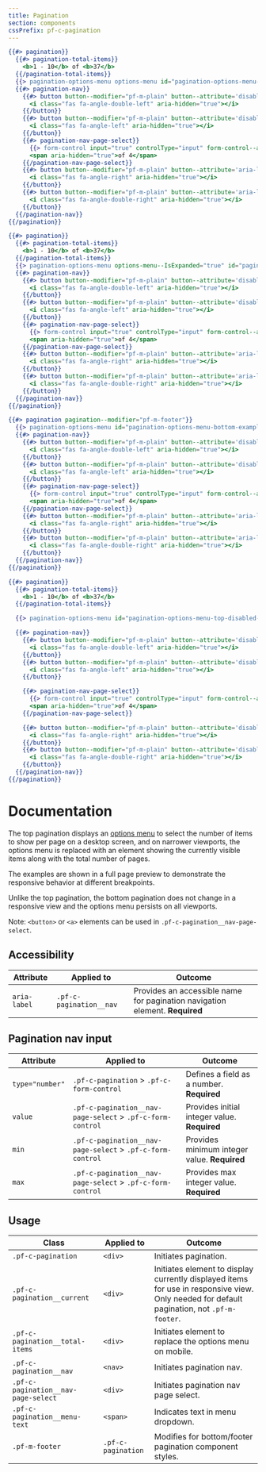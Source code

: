 ```yaml
---
title: Pagination
section: components
cssPrefix: pf-c-pagination
---
```


```hbs title=Pagination-top
{{#> pagination}}
  {{#> pagination-total-items}}
    <b>1 - 10</b> of <b>37</b>
  {{/pagination-total-items}}
  {{> pagination-options-menu options-menu id="pagination-options-menu-top-example"  options-menu--IsText="true"}}
  {{#> pagination-nav}}
    {{#> button button--modifier="pf-m-plain" button--attribute='disabled aria-label="Go to first page"'}}
      <i class="fas fa-angle-double-left" aria-hidden="true"></i>
    {{/button}}
    {{#> button button--modifier="pf-m-plain" button--attribute='disabled aria-label="Go to previous page"'}}
      <i class="fas fa-angle-left" aria-hidden="true"></i>
    {{/button}}
    {{#> pagination-nav-page-select}}
      {{> form-control input="true" controlType="input" form-control--attribute='aria-label="Current page" type="number" min="1" max="4" value="1"'}}
      <span aria-hidden="true">of 4</span>
    {{/pagination-nav-page-select}}
    {{#> button button--modifier="pf-m-plain" button--attribute='aria-label="Go to next page"'}}
      <i class="fas fa-angle-right" aria-hidden="true"></i>
    {{/button}}
    {{#> button button--modifier="pf-m-plain" button--attribute='aria-label="Go to last page"'}}
      <i class="fas fa-angle-double-right" aria-hidden="true"></i>
    {{/button}}
  {{/pagination-nav}}
{{/pagination}}
```

```hbs title=Pagination-top-expanded
{{#> pagination}}
  {{#> pagination-total-items}}
    <b>1 - 10</b> of <b>37</b>
  {{/pagination-total-items}}
  {{> pagination-options-menu options-menu--IsExpanded="true" id="pagination-options-menu-top-expanded-example" options-menu--IsText="true"}}
  {{#> pagination-nav}}
    {{#> button button--modifier="pf-m-plain" button--attribute='disabled aria-label="Go to first page"'}}
      <i class="fas fa-angle-double-left" aria-hidden="true"></i>
    {{/button}}
    {{#> button button--modifier="pf-m-plain" button--attribute='disabled aria-label="Go to previous page"'}}
      <i class="fas fa-angle-left" aria-hidden="true"></i>
    {{/button}}
    {{#> pagination-nav-page-select}}
      {{> form-control input="true" controlType="input" form-control--attribute='aria-label="Current page" type="number" min="1" max="4" value="1"'}}
      <span aria-hidden="true">of 4</span>
    {{/pagination-nav-page-select}}
    {{#> button button--modifier="pf-m-plain" button--attribute='aria-label="Go to next page"'}}
      <i class="fas fa-angle-right" aria-hidden="true"></i>
    {{/button}}
    {{#> button button--modifier="pf-m-plain" button--attribute='aria-label="Go to last page"'}}
      <i class="fas fa-angle-double-right" aria-hidden="true"></i>
    {{/button}}
  {{/pagination-nav}}
{{/pagination}}
```

```hbs title=Pagination-bottom
{{#> pagination pagination--modifier="pf-m-footer"}}
  {{> pagination-options-menu id="pagination-options-menu-bottom-example" options-menu--IsText="true"}}
  {{#> pagination-nav}}
    {{#> button button--modifier="pf-m-plain" button--attribute='disabled aria-label="Go to first page"'}}
      <i class="fas fa-angle-double-left" aria-hidden="true"></i>
    {{/button}}
    {{#> button button--modifier="pf-m-plain" button--attribute='disabled aria-label="Go to previous page"'}}
      <i class="fas fa-angle-left" aria-hidden="true"></i>
    {{/button}}
    {{#> pagination-nav-page-select}}
      {{> form-control input="true" controlType="input" form-control--attribute='aria-label="Current page" type="number" min="1" max="4" value="1"'}}
      <span aria-hidden="true">of 4</span>
    {{/pagination-nav-page-select}}
    {{#> button button--modifier="pf-m-plain" button--attribute='aria-label="Go to next page"'}}
      <i class="fas fa-angle-right" aria-hidden="true"></i>
    {{/button}}
    {{#> button button--modifier="pf-m-plain" button--attribute='aria-label="Go to last page"'}}
      <i class="fas fa-angle-double-right" aria-hidden="true"></i>
    {{/button}}
  {{/pagination-nav}}
{{/pagination}}
```

```hbs title=Pagination-top-disabled
{{#> pagination}}
  {{#> pagination-total-items}}
    <b>1 - 10</b> of <b>37</b>
  {{/pagination-total-items}}

  {{> pagination-options-menu id="pagination-options-menu-top-disabled-example"  options-menu--IsText="true" options-menu-toggle--IsDisabled="true"}}

  {{#> pagination-nav}}
    {{#> button button--modifier="pf-m-plain" button--attribute='disabled aria-label="Go to first page" aria-disabled="true"'}}
      <i class="fas fa-angle-double-left" aria-hidden="true"></i>
    {{/button}}
    {{#> button button--modifier="pf-m-plain" button--attribute='disabled aria-label="Go to previous page" aria-disabled="true"'}}
      <i class="fas fa-angle-left" aria-hidden="true"></i>
    {{/button}}

    {{#> pagination-nav-page-select}}
      {{> form-control input="true" controlType="input" form-control--attribute='disabled aria-label="Current page" type="number" min="1" max="4" value="1"'}}
      <span aria-hidden="true">of 4</span>
    {{/pagination-nav-page-select}}

    {{#> button button--modifier="pf-m-plain" button--attribute='disabled aria-label="Go to next page"'}}
      <i class="fas fa-angle-right" aria-hidden="true"></i>
    {{/button}}
    {{#> button button--modifier="pf-m-plain" button--attribute='disabled aria-label="Go to last page"'}}
      <i class="fas fa-angle-double-right" aria-hidden="true"></i>
    {{/button}}
  {{/pagination-nav}}
{{/pagination}}
```

# Documentation

The top pagination displays an [options menu](/components/OptionsMenu/examples/) to select the number of items to show per page on a desktop screen, and on narrower viewports, the options menu is replaced with an element showing the currently visible items along with the total number of pages.

The examples are shown in a full page preview to demonstrate the responsive behavior at different breakpoints.


Unlike the top pagination, the bottom pagination does not change in a responsive view and the options menu persists on all viewports.

Note: `<button>` or `<a>` elements can be used in `.pf-c-pagination__nav-page-select`.

## Accessibility

| Attribute | Applied to | Outcome |
| -- | -- | -- |
| `aria-label`  | `.pf-c-pagination__nav` |  Provides an accessible name for pagination navigation element. **Required** |

## Pagination nav input

| Attribute | Applied to | Outcome |
| -- | -- | -- |
| `type="number"` | `.pf-c-pagination` > `.pf-c-form-control` | Defines a field as a number. **Required** |
| `value` | `.pf-c-pagination__nav-page-select` > `.pf-c-form-control` | Provides initial integer value. **Required** |
| `min` | `.pf-c-pagination__nav-page-select` > `.pf-c-form-control` | Provides minimum integer value. **Required** |
| `max` | `.pf-c-pagination__nav-page-select` > `.pf-c-form-control` | Provides max integer value. **Required** |

## Usage

| Class | Applied to | Outcome |
| -- | -- | -- |
| `.pf-c-pagination` | `<div>` |  Initiates pagination. |
| `.pf-c-pagination__current` | `<div>` |  Initiates element to display currently displayed items for use in responsive view. Only needed for default pagination, not `.pf-m-footer`. |
| `.pf-c-pagination__total-items` | `<div>` | Initiates element to replace the options menu on mobile. |
| `.pf-c-pagination__nav` | `<nav>` |  Initiates pagination nav. |
| `.pf-c-pagination__nav-page-select` | `<div>` |  Initiates pagination nav page select. |
| `.pf-c-pagination__menu-text` | `<span>` | Indicates text in menu dropdown. |
| `.pf-m-footer` | `.pf-c-pagination` | Modifies for bottom/footer pagination component styles. |
